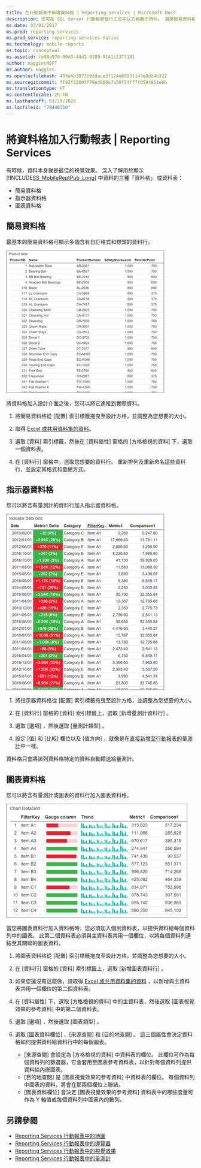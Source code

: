```yaml
---
title: 在行動報表中新增資料格 | Reporting Services | Microsoft Docs
description: 您可在 SQL Server 行動報表發行工具中以方格顯示資料。 選擇簡易資料格、指示器資料格或圖表資料格。
ms.date: 03/01/2017
ms.prod: reporting-services
ms.prod_service: reporting-services-native
ms.technology: mobile-reports
ms.topic: conceptual
ms.assetid: fe98a970-90d3-44d1-9189-9141c237f141
author: maggiesMSFT
ms.author: maggies
ms.openlocfilehash: 403e6b3873b93dace3f124eb5931143e8dd4b322
ms.sourcegitcommit: ff82f3260ff79ed860a7a58f54ff7f0594851e6b
ms.translationtype: HT
ms.contentlocale: zh-TW
ms.lasthandoff: 03/29/2020
ms.locfileid: "79448316"
---
```

# <a name="add-data-grids-to-mobile-reports--reporting-services"></a>將資料格加入行動報表 | Reporting Services
有時候，資料本身就是最佳的視覺效果。 深入了解用於顯示 [!INCLUDE[SS_MobileReptPub_Long](../../includes/ss-mobilereptpub-long.md)] 中資料的三種「資料格」  或資料表：
* 簡易資料格
* 指示器資料格
* 圖表資料格

## <a name="simple-data-grid"></a>簡易資料格
最基本的簡易資料格可顯示多個含有自訂格式和標頭的資料行。 

![mobile-report-simple-data-grid](../../reporting-services/mobile-reports/media/mobile-report-simple-data-grid.png)

將資料格加入設計介面之後，您可以將它連接到實際資料。

1. 將簡易資料格從 [配置]  索引標籤拖曳至設計方格，並調整為您想要的大小。

2. 取得 [Excel 或共用資料集的資料](../../reporting-services/mobile-reports/data-for-reporting-services-mobile-reports.md)。

3. 選取 [資料]  索引標籤，然後在 [資料屬性]  窗格的 [方格檢視的資料]  下，選取一個資料表。

4. 在 [資料行]  窗格中，選取您想要的資料行。 重新排列及重新命名這些資料行，並設定其格式和彙總方式。 

 
##  <a name="indicator-data-grid"></a>指示器資料格
您可以將含有量測計的資料行加入指示器資料格。

![mobile-report-indicator-data-grid](../../reporting-services/mobile-reports/media/mobile-report-indicator-data-grid.png)

1. 將指示器資料格從 [配置]  索引標籤拖曳至設計方格，並調整為您想要的大小。

2. 在 [資料行]  窗格的 [資料]  索引標籤上，選取 [新增量測計資料行]  。 

3. 選取 [選項]  ，然後選取 [量測計類型]  。 

4. 設定 [值]  和 [比較]  欄位以及 [值方向]  ，就像是在[直接新增至行動報表的量測計](../../reporting-services/mobile-reports/add-gauges-to-mobile-reports-reporting-services.md)中一樣。

資料格只會將該列資料格特定的資料自動饋送給量測計。  

## <a name="chart-data-grid"></a>圖表資料格
您可以將含有量測計或圖表的資料行加入圖表資料格。 

![mobile-report-chart-data-grid](../../reporting-services/mobile-reports/media/mobile-report-chart-data-grid.png)

當您將圖表資料行加入資料格時，您必須加入個別資料表，以提供資料給每個資料列中的圖表。 此第二個資料表必須與主資料表共用一個欄位，以將每個資料列連結至其關聯的圖表資料。 

1. 將圖表資料格從 [配置]  索引標籤拖曳至設計方格，並調整為您想要的大小。

2. 在 [資料行]  窗格的 [資料]  索引標籤上，選取 [新增圖表資料行]  。 

3. 如果您還沒有這麼做，請取得 [Excel 或共用資料集的資料](../../reporting-services/mobile-reports/data-for-reporting-services-mobile-reports.md) ，以新增與主資料表共用一個欄位的第二個資料表。

4. 在 [資料屬性]  下，選取 [方格檢視的資料]  中的主資料表，然後選取 [圖表視覺效果的參考資料]  中的第二個資料表。

5. 選取 [選項]  ，然後選取 [圖表類型]  。
 
6. 選取 [圖表資料欄位]  、[來源查閱]  和 [目的地查閱]  。 
   這三個屬性會決定資料格如何提供資料給資料行中的每個圖表。
   
   *   [來源查閱]  會設定為 [方格檢視的資料]  中資料表的欄位。 此欄位可作為每個資料列的篩選器，它會套用至圖表參考資料表，以針對每個資料列提供資料給內嵌圖表。 
   * [目的地查閱]  是 [圖表視覺效果的參考資料]  中資料表的欄位。 每個資料列中圖表的資料，將會在那兩個欄位上聯結。   
   * [圖表資料欄位]  會決定 [圖表視覺效果的參考資料]  資料表中的哪些度量可作為 Y 軸值或每個資料列中圖表內的數列。  

## <a name="see-also"></a>另請參閱 
* [Reporting Services 行動報表中的地圖](../../reporting-services/mobile-reports/maps-in-reporting-services-mobile-reports.md)
* [Reporting Services 行動報表中的導覽器](../../reporting-services/mobile-reports/add-navigators-to-reporting-services-mobile-reports.md)
* [Reporting Services 行動報表中的視覺效果](../../reporting-services/mobile-reports/add-visualizations-to-reporting-services-mobile-reports.md)
* [Reporting Services 行動報表中的量測計](../../reporting-services/mobile-reports/add-gauges-to-mobile-reports-reporting-services.md)  
 
  
